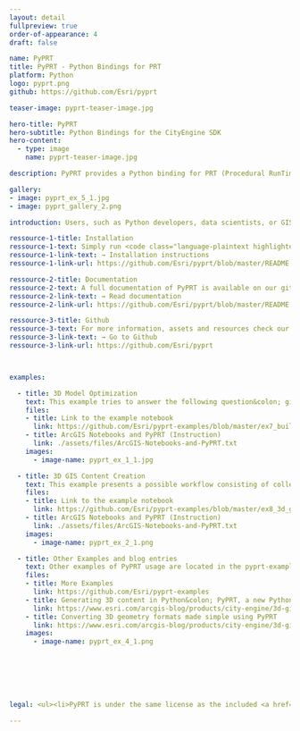 ```yaml
---
layout: detail
fullpreview: true
order-of-appearance: 4
draft: false

name: PyPRT
title: PyPRT - Python Bindings for PRT
platform: Python
logo: pyprt.png
github: https://github.com/Esri/pyprt

teaser-image: pyprt-teaser-image.jpg

hero-title: PyPRT
hero-subtitle: Python Bindings for the CityEngine SDK
hero-content:
  - type: image
    name: pyprt-teaser-image.jpg

description: PyPRT provides a Python binding for PRT (Procedural RunTime) of CityEngine. This enables the execution of CityEngine CGA rules within Python. Using PyPRT, the generation of 3D content in Python is greatly simplified.

gallery:
- image: pyprt_ex_5_1.jpg
- image: pyprt_gallery_2.png

introduction: Users, such as Python developers, data scientists, or GIS analysts, can efficiently make use of CityEngine Rule Packages (RPK) in order to create 3D geometries stored as Python data structures, or to export these geometries in another format (like OBJ, Scene Layer Package, … ). Given an initial geometry, on which to apply the CGA rule, the 3D generation is procedurally done in Python (Python script, Jupyter Notebook, …). This allows for efficient and customizable geometry generation. For example, when modeling buildings, PyPRT users can easily change the parameters of the generated buildings (like the height or the shape) by changing the values of the CGA rule input attributes.<br/><br/>PyPRT 3D content generation is based on CGA Rule Packages (RPK), which are authored in CityEngine. RPKs contain the CGA rule files that define the shape transformations, as well as supplementary assets. RPK examples can be found below and directly used in PyPRT.<br/><br/>PyPRT allows generating 3D models on multiple initial geometries. Different input attributes can be applied on each of these initial shapes. Moreover, the output 3D geometries can either be used from within Python or exported to another format by using one of the built-in PRT encoders.<br/><br/>PyPRT is free for non-commercial use. Commercial use requires at least one commercial license of the latest CityEngine version installed in the organization. No redistribution is allowed. Please refer to the licensing section below for more detailed licensing information.

ressource-1-title: Installation
ressource-1-text: Simply run <code class="language-plaintext highlighter-rouge">pip install pyprt</code> in your desired Python environment or <code class="language-plaintext highlighter-rouge">conda install -c esri pyprt</code> in a Conda environment. Then use <code class="language-plaintext highlighter-rouge">import pyprt</code> in your scripts.
ressource-1-link-text: → Installation instructions
ressource-1-link-url: https://github.com/Esri/pyprt/blob/master/README.md#installation

ressource-2-title: Documentation
ressource-2-text: A full documentation of PyPRT is available on our github repository.
ressource-2-link-text: → Read documentation
ressource-2-link-url: https://github.com/Esri/pyprt/blob/master/README.md#documentation

ressource-3-title: Github
ressource-3-text: For more information, assets and resources check our Github repository.
ressource-3-link-text: → Go to Github
ressource-3-link-url: https://github.com/Esri/pyprt



examples:

  - title: 3D Model Optimization
    text: This example tries to answer the following question&colon; given the architectural design of a building (defined by a CGA rule) and a parcel, which values for the building parameters should we choose in order to maximize the green potential of the building?
    files:
    - title: Link to the example notebook
      link: https://github.com/Esri/pyprt-examples/blob/master/ex7_building_modeling_optimization.ipynb
    - title: ArcGIS Notebooks and PyPRT (Instruction)
      link: ./assets/files/ArcGIS-Notebooks-and-PyPRT.txt
    images:
      - image-name: pyprt_ex_1_1.jpg

  - title: 3D GIS Content Creation
    text: This example presents a possible workflow consisting of collecting and selecting city parcels, and populating them with procedurally generated trees. To do so, PyPRT is used in combination with other Python libraries, e.g. the <a href="https://developers.arcgis.com/python">ArcGIS API for Python</a>.
    files:
    - title: Link to the example notebook
      link: https://github.com/Esri/pyprt-examples/blob/master/ex8_3d_gis_content_generation.ipynb
    - title: ArcGIS Notebooks and PyPRT (Instruction)
      link: ./assets/files/ArcGIS-Notebooks-and-PyPRT.txt
    images:
      - image-name: pyprt_ex_2_1.png

  - title: Other Examples and blog entries
    text: Other examples of PyPRT usage are located in the pyprt-examples Github repo. Ready-to-use rule packages and initial shapes are available there.
    files:
    - title: More Examples
      link: https://github.com/Esri/pyprt-examples
    - title: Generating 3D content in Python&colon; PyPRT, a new Python library
      link: https://www.esri.com/arcgis-blog/products/city-engine/3d-gis/generating-3d-content-in-python-pyprt-a-new-python-library/
    - title: Converting 3D geometry formats made simple using PyPRT
      link: https://www.esri.com/arcgis-blog/products/city-engine/3d-gis/converting-3d-geometry-formats-made-simple-using-pyprt/
    images:
      - image-name: pyprt_ex_4_1.png







legal: <ul><li>PyPRT is under the same license as the included <a href="https://github.com/Esri/esri-cityengine-sdk#licensing" target="_blank">CityEngine SDK</a>.</li><li>An exception is the PyPRT source code (without CityEngine SDK, binaries or object code), which is licensed under the Apache License, Version 2.0 (the “License”); you may not use this work except in compliance with the License. You may obtain a copy of the License at <a href="http://www.apache.org/licenses/LICENSE-2.0" target="_blank">http://www.apache.org/licenses/LICENSE-2.0</a>.</li></ul>

---
```

